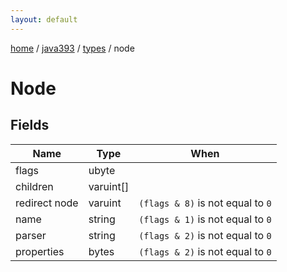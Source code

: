 ```yaml
---
layout: default
---
```


[home](/)  /  [java393](/protocol/java393)  /  [types](/protocol/java393/types)  /  node

# Node

## Fields

Name | Type | When
---|---|:---:
flags | ubyte | 
children | varuint[] | 
redirect node | varuint | <code>(flags & 8)</code> is not equal to <code>0</code>
name | string | <code>(flags & 1)</code> is not equal to <code>0 |  | (flags & 2)</code> is not equal to <code>0</code>
parser | string | <code>(flags & 2)</code> is not equal to <code>0</code>
properties | bytes | <code>(flags & 2)</code> is not equal to <code>0</code>
